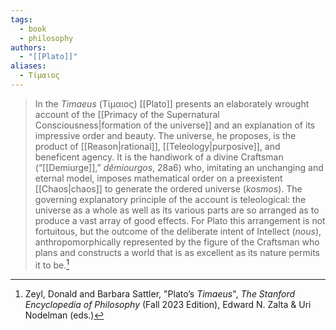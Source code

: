 ```yaml
---
tags:
  - book
  - philosophy
authors:
  - "[[Plato]]"
aliases:
  - Τίμαιος
---
```

>In the *Timaeus* (Τίμαιος) [[Plato]] presents an elaborately wrought account of the [[Primacy of the Supernatural Consciousness|formation of the universe]] and an explanation of its impressive order and beauty. The universe, he proposes, is the product of [[Reason|rational]], [[Teleology|purposive]], and beneficent agency. It is the handiwork of a divine Craftsman (“[[Demiurge]],” *dêmiourgos*, 28a6) who, imitating an unchanging and eternal model, imposes mathematical order on a preexistent [[Chaos|chaos]] to generate the ordered universe (*kosmos*). The governing explanatory principle of the account is teleological: the universe as a whole as well as its various parts are so arranged as to produce a vast array of good effects. For Plato this arrangement is not fortuitous, but the outcome of the deliberate intent of Intellect (*nous*), anthropomorphically represented by the figure of the Craftsman who plans and constructs a world that is as excellent as its nature permits it to be.[^1]

[^1]: Zeyl, Donald and Barbara Sattler, "Plato’s _Timaeus_", _The Stanford Encyclopedia of Philosophy_ (Fall 2023 Edition), Edward N. Zalta & Uri Nodelman (eds.)